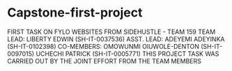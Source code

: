 # Capstone-first-project
FIRST TASK ON FYLO WEBSITES FROM SIDEHUSTLE - TEAM 159
TEAM LEAD: LIBERTY EDWIN (SH-IT-0037536)
ASST. LEAD: ADEYEMI ADEYINKA (SH-IT-0102398)
CO-MEMBERS:
OMOWUNMI OlUWOLE-DENTON (SH-IT-0097015)
UCHECHI PATRICK (SH-IT-0005771)
THIS PROJECT TASK WAS CARRIED OUT BY THE JOINT EFFORT FROM THE TEAM MEMBERS
